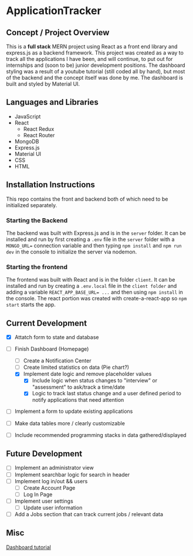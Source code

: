 # ApplicationTracker

## Concept / Project Overview
This is a **full stack** MERN project using React as a front end library and express.js as a backend framework. This project was created as a way to track all the applications I have been, and will continue, to put out for internships and (soon to be) junior development positions. The dashboard styling was a result of a youtube tutorial (still coded all by hand), but most of the backend and the concept itself was done by me. The dashboard is built and styled by Material UI.


## Languages and Libraries
- JavaScript
- React
  - React Redux
  - React Router
- MongoDB
- Express.js
- Material UI
- CSS
- HTML

## Installation Instructions
This repo contains the front and backend both of which need to be initialized separately.

### Starting the Backend
The backend was built with Express.js and is in the `server` folder. It can be installed and run by first creating a `.env` file in the `server` folder with a `MONGO_URL=` connection variable and then typing `npm install` and `npm run dev` in the console to initialize the server via nodemon.

### Starting the frontend
The frontend was built with React and is in the folder `client`. It can be installed and run by creating a `.env.local` file in the `client folder` and adding a variable `REACT_APP_BASE_URL= ...` and then using `npm install` in the console. The react portion was created with create-a-react-app so `npm start` starts the app. 

## Current Development
- [x] Attatch form to state and database
- [ ] Finish Dashboard (Homepage)
  - [ ] Create a Notification Center
  - [ ] Create limited statistics on data (Pie chart?)
  - [x] Implement date logic and remove placeholder values
    - [x] Include logic when status changes to "interview" or "assessment" to ask/track a time/date
    - [x] Logic to track last status change and a user defined period to notify applications that need attention
- [ ] Implement a form to update existing applications
- [ ] Make data tables more / clearly customizable
- [ ] Include recommended programming stacks in data gathered/displayed


## Future Development
- [ ] Implement an administrator view
- [ ] Implement searchbar logic for search in header
- [ ] Implement log in/out && users
  - [ ] Create Account Page
  - [ ] Log In Page
- [ ] Implement user settings
  - [ ] Update user information
- [ ] Add a Jobs section that can track current jobs / relevant data

## Misc
[Dashboard tutorial](https://www.youtube.com/watch?v=0cPCMIuDk2I)

